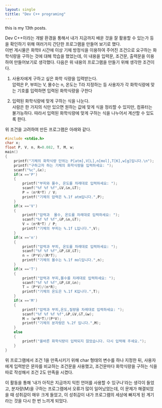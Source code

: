 ```yaml
---
layout: single
tittle: "Dev C++ programing"
---
```



this is my 13th posts.

Dev C++이라는 개발 환경을 통해서 내가 지금까지 배운 것을 잘 활용할 수 있는가 등을 확인하기 위해 여러가지 간단한 프로그램을 만들어 보기로 했다.  
이번 게시물은 화학II 시간에 이상 기체 방정식을 이용하여 주어진 조건으로 요구하는 화학식량을 구하는 것에 대해 학습을 했었는데, 이 내용을 입력문, 조건문, 출력문을 이용하여 
만들어보기로 생각했다. 다음은 위 내용의 프로그램을 만들기 위해 생각한 조건이다.  

1. 사용자에게 구하고 싶은 화학 식량을 입력받는다.  
압력은 P, 부피는 V, 몰수는 n, 온도는 T라 지정하는 등 사용자가 각 화학식량에 맞는 기호를 입력하면 입력된 화학식량을 구한다  

2. 입력된 화학식량에 맞게 구하는 식을 나눈다.  
사람은 한 가지의 식만 있으면 원하는 값에 맞게 식을 정리할 수 있지만, 컴퓨터는 불가능하다. 따라서 입력된 화학식량에 맞게 구하는 식을
나누어서 계산할 수 있도록 한다.  

위 조건을 고려하여 만든 프로그램은 아래와 같다.
~~~C++  
#include <stdio.h>
char x;
float P, V, n, R=0.082, T, M, w;
main()
{
	printf("기체의 화학식량 단위는 P[atm],V[L],n[mol],T[K],w[g]입니다.\n");
	printf("구하고자 하는 기체의 화학식량을 입력하세요: ");
	scanf("%c",&x);
	if(x =='P')
	{
		printf("부피와 몰수, 온도를 차례대로 입력하세요: ");
		scanf("%f %f %f",&V,&n,&T); 
		P = (n*R*T) / V;
		printf("기체의 압력은 %.1f atm입니다.",P); 
	}
	if(x =='V')
	{
		printf("압력과  몰수, 온도를 차례대로 입력하세요: ");
		scanf("%f %f %f",&P,&n,&T);
		V = (n*R*T) / P;
		printf("기체의 부피는 %.1f L입니다.",V); 
	}
	if(x =='n')
	{
		printf("압력과 부피, 온도를 차례대로 입력하세요: ");
		scanf("%f %f %f",&P,&V,&T);
		n = (P*V)/(R*T);
		printf("기체의 몰수는 %.1f mol입니다.",n); 
	}
	if(x =='T')
	{
		printf("압력과 부피,몰수를 차례대로 입력하세요: ");
		scanf("%f %f %f",&P,&V,&n); 
		T = (P*V)/(n*R);
		printf("기체의 온도은 %.1f K입니다.",T); 
	}
	if(x =='M')
	{
		printf("압력과 부피,온도,질량을 차례대로 입력하세요: ");
		scanf("%f %f %f %f",&P,&V,&T,&w);
		M = (w*R*T)/(P*V);
		printf("기체의 분자량은 %.2f 입니다.",M);
	}
	else
	{
		printf("올바른 화학식량이 입력되지 않았습니다. 다시 입력해 주세요."); 
	}
}
~~~  

위 프로그램에서 조건 1을 만족시키기 위해 char 형태의 변수를 하나 지정한 뒤, 사용자에게 입력받은 문자를 비교하는 조건문을 사용했고,
조건문마다 화학식량을 구하는 식을 따로 작성해서 조건 2도 만족을 시켰다.  

이 활동을 통해 '내가 아직은 지금까지 익힌 언어를 사용할 수 있구나'라는 생각이 들었고, 분자량(M)을 구하는 프로그램에서 오류가 많이 
일어났었는데, 이 문제가 해결되었을 때 성취감이 매우 크게 들었고, 이 성취감이 내가 프로그램의 세상에 빠지게 된 계기라는 것을 다시 
한 번 느끼게 되었다.  













